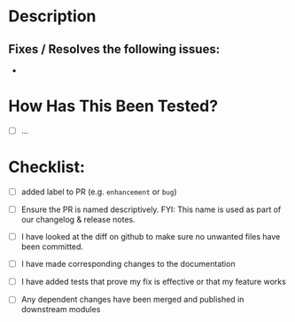 # Description

<!-- Briefly describe the changes you have made. This helps the reviewer understand the changes. -->


## Fixes / Resolves the following issues:
<!-- add the issues here. -->
- 

# How Has This Been Tested?

<!-- note ideally your PR should include tests. If this is not possible articulate how the changes were tested manually. -->

- [ ] ...

# Checklist:

<!-- Please remove any items from this checklist that are not applicable to this PR. -->

- [ ] added label to PR (e.g. `enhancement` or `bug`)
- [ ] Ensure the PR is named descriptively. FYI: This name is used as part of our changelog & release notes.
- [ ] I have looked at the diff on github to make sure no unwanted files have been committed. 
- [ ] I have made corresponding changes to the documentation
- [ ] I have added tests that prove my fix is effective or that my feature works
- [ ] Any dependent changes have been merged and published in downstream modules

